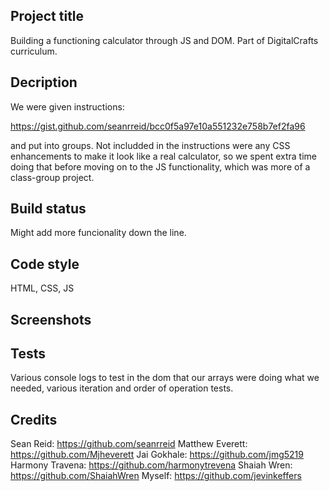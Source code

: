 ## Project title
Building a functioning calculator through JS and DOM. Part of DigitalCrafts curriculum.

## Decription
We were given instructions:

https://gist.github.com/seanrreid/bcc0f5a97e10a551232e758b7ef2fa96

and put into groups. Not includded in the instructions were any CSS enhancements to make it look like a real calculator, so we spent extra time doing that before moving on to the JS functionality, which was more of a class-group project. 


## Build status
Might add more funcionality down the line.

## Code style
HTML, CSS, JS
 
## Screenshots



## Tests
Various console logs to test in the dom that our arrays were doing what we needed, various iteration and order of operation tests.


## Credits
Sean Reid: https://github.com/seanrreid
Matthew Everett: https://github.com/Mjheverett
Jai Gokhale: https://github.com/jmg5219
Harmony Travena: https://github.com/harmonytrevena
Shaiah Wren: https://github.com/ShaiahWren
Myself: https://github.com/jevinkeffers